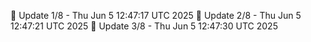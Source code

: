 📌 Update 1/8 - Thu Jun  5 12:47:17 UTC 2025
📌 Update 2/8 - Thu Jun  5 12:47:21 UTC 2025
📌 Update 3/8 - Thu Jun  5 12:47:30 UTC 2025
